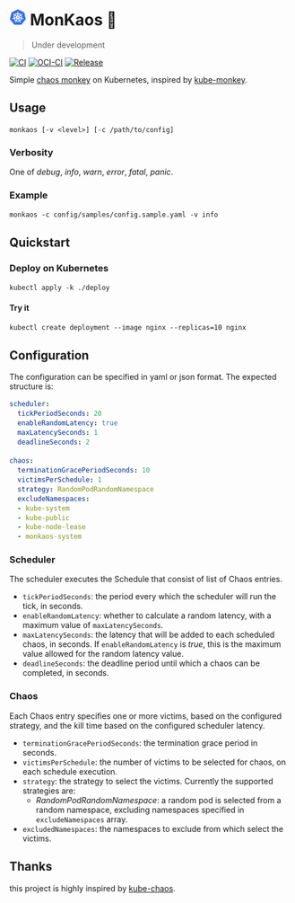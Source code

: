 # <img src="img/kubernetes.png" alt="drawing" width="30"/> MonKaos 🐒

> Under development

[![CI](https://github.com/maxgio92/monkaos/actions/workflows/ci.yaml/badge.svg)](https://github.com/maxgio92/monkaos/actions/workflows/ci.yaml)
[![OCI-CI](https://github.com/maxgio92/monkaos/actions/workflows/oci-ci.yaml/badge.svg)](https://github.com/maxgio92/monkaos/actions/workflows/oci-ci.yaml) [![Release](https://github.com/maxgio92/monkaos/actions/workflows/release.yaml/badge.svg)](https://github.com/maxgio92/monkaos/actions/workflows/release.yaml)

Simple [chaos monkey](https://github.com/Netflix/chaosmonkey) on Kubernetes, inspired by [kube-monkey](https://github.com/asobti/kube-monkey).

## Usage

```shell
monkaos [-v <level>] [-c /path/to/config]
```

### Verbosity

One of *debug*, *info*, *warn*, *error*, *fatal*, *panic*.

### Example

```shell
monkaos -c config/samples/config.sample.yaml -v info
```

## Quickstart

### Deploy on Kubernetes

```shell
kubectl apply -k ./deploy
```

#### Try it

```shell
kubectl create deployment --image nginx --replicas=10 nginx
```

## Configuration

The configuration can be specified in yaml or json format.
The expected structure is:

```yaml
scheduler:
  tickPeriodSeconds: 20
  enableRandomLatency: true
  maxLatencySeconds: 1
  deadlineSeconds: 2

chaos:
  terminationGracePeriodSeconds: 10
  victimsPerSchedule: 1
  strategy: RandomPodRandomNamespace
  excludeNamespaces:
  - kube-system
  - kube-public
  - kube-node-lease
  - monkaos-system
```

### Scheduler

The scheduler executes the Schedule that consist of list of Chaos entries.

- `tickPeriodSeconds`: the period every which the scheduler will run the tick, in seconds.
- `enableRandomLatency`: whether to calculate a random latency, with a maximum value of `maxLatencySeconds`.
- `maxLatencySeconds`: the latency that will be added to each scheduled chaos, in seconds. If `enableRandomLatency` is *true*, this is the maximum value allowed for the random latency value.
- `deadlineSeconds`: the deadline period until which a chaos can be completed, in seconds.

### Chaos

Each Chaos entry specifies one or more victims, based on the configured strategy, and the kill time based on the configured scheduler latency.

- `terminationGracePeriodSeconds`: the termination grace period in seconds.
- `victimsPerSchedule`: the number of victims to be selected for chaos, on each schedule execution.
- `strategy`: the strategy to select the victims. Currently the supported strategies are:
  - *RandomPodRandomNamespace*: a random pod is selected from a random namespace, excluding namespaces specified in `excludeNamespaces` array.
- `excludedNamespaces`: the namespaces to exclude from which select the victims.

## Thanks

this project is highly inspired by [kube-chaos](https://github.com/asobti/kube-monkey).
